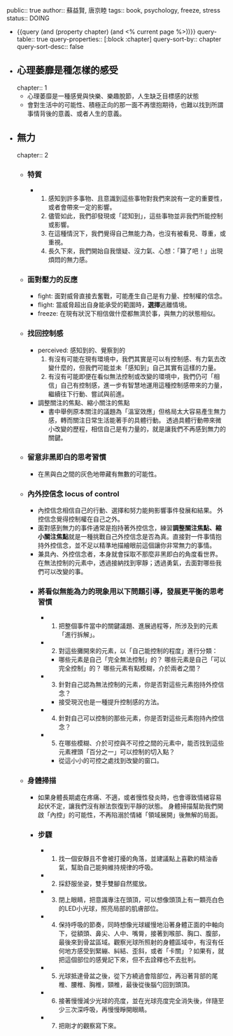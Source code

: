 public:: true
author:: 蘇益賢, 唐京睦
tags::  book, psychology, freeze, stress
status:: DOING

- {{query (and (property chapter) (and <% current page %>))}}
  query-table:: true
  query-properties:: [:block :chapter]
  query-sort-by:: chapter
  query-sort-desc:: false
- ## 心理萎靡是種怎樣的感受
  chapter:: 1
	- 心理萎靡是一種感覺與快樂、樂趣脫節，人生缺乏目標感的狀態
	- 會對生活中的可能性、積極正向的那一面不再懷抱期待，也難以找到所謂事情背後的意義、或者人生的意義。
- ## 無力
  chapter:: 2
	- ### 特質
		- 1. 感知到許多事物、且意識到這些事物對我們來說有一定的重要性，或者會帶來一定的影響。
		  2. 儘管如此，我們卻發現或「認知到」，這些事物並非我們所能控制或影響。
		  3. 在這種情況下，我們覺得自己無能力為，也沒有被看見、尊重，或重視。
		  4. 長久下來，我們開始自我懷疑、沒力氣、心想：「算了吧！」出現煩悶的無力感。
	- ### 面對壓力的反應
		- fight: 面對威脅直接去奮戰，可能產生自己是有力量、控制權的信念。
		- flight: 當威脅超出自身能承受的範圍時，**選擇**逃離情境。
		- freeze: 在現有狀況下相信做什麼都無濟於事，與無力的狀態相似。
	- ### 找回控制感
		- perceived: 感知到的、覺察到的
		  1.  有沒有可能在現有環境中，我們其實是可以有控制感、有力氣去改變什麼的，但我們可能並未「感知到」自己其實有這樣的力量。
		  2.  有沒有可能即便在看似無法控制或改變的環境中，我們仍可「相信」自己有控制感，進一步有智慧地運用這種控制感帶來的力量，繼續往下行動、嘗試與前進。
		- 調整關注的焦點、縮小關注的焦點
			- 書中舉例原本關注的議題為「溫室效應」但格局太大容易產生無力感，轉而關注日常生活能著手的具體行動。
			  透過具體行動帶來微小改變的歷程，相信自己是有力量的，就是讓我們不再感到無力的關鍵。
	- ### 留意非黑即白的思考習慣
		- 在黑與白之間的灰色地帶藏有無數的可能性。
	- ### 內外控信念 locus of control
		- 內控信念相信自己的行動、選擇和努力能夠影響事件發展和結果。
		  外控信念覺得控制權在自己之外。
		- 面對感到無力的事件通常是抱持著外控信念，練習**調整關注焦點、縮小關注焦點**就是一種挑戰自己外控信念是否為真。直接對一件事情抱持外控信念，並不足以精準地描繪眼前這個讓你非常無力的事情。
		- 兼具內、外控信念者，本身就會採取不那麼非黑即白的角度看世界。
		  在無法控制的元素中，透過接納找到寧靜；透過勇氣，去面對哪些我們可以改變的事。
		- ### 將看似無能為力的現象用以下問題引導，發展更平衡的思考習慣
			- 1. 把整個事件當中的關鍵議題、進展過程等，所涉及到的元素「進行拆解」。
			- 2. 對這些攤開來的元素，以「自己能控制的程度」進行分類：
				- 哪些元素是自己「完全無法控制」的？
				  哪些元素是自己「可以完全控制」的？
				  哪些元素有點模糊，介於兩者之間？
			- 3. 針對自己認為無法控制的元素，你是否對這些元素抱持外控信念？
				- 接受現況也是一種提升控制感的方法。
			- 4.  針對自己可以控制的那些元素，你是否對這些元素抱持內控信念？
			- 5.  在哪些模糊、介於可控與不可控之間的元素中，能否找到這些元素裡頭「百分之一」可以控制的切入點？
				- 從這小小的可控之處找到改變的窗口。
	- ### 身體掃描
		- 如果身體長期處在疼痛、不適，或者慢性發炎時，也會導致情緒容易起伏不定，讓我們沒有辦法恢復到平靜的狀態。
		  身體掃描幫助我們開啟「內控」的可能性，不再陷溺於情緒「領域展開」後無解的局面。
		- ### 步驟
			- 1. 找一個安靜且不會被打擾的角落，並建議點上喜歡的精油香氣，幫助自己能夠維持規律的呼吸。
			- 2. 採舒服坐姿，雙手雙腳自然擺放。
			- 3. 閉上眼睛，把意識專注在頭頂，可以想像頭頂上有一顆亮白色的LED小光球，照亮局部的肌膚部位。
			- 4. 保持呼吸的節奏，同時想像光球緩慢地沿著身體正面的中軸向下，從額頭、鼻尖、人中、嘴脣，接著到喉部、胸口、腹部，最後來到骨盆區域。觀察光球所照射的身體區域中，有沒有任何地方感受到緊繃、糾結、歪斜，或者「卡關」？如果有，就把這個部位的感覺記下來，但不去詮釋也不去批判。
			- 5. 光球抵達骨盆之後，從下方繞過會陰部位，再沿著背部的尾椎、腰椎、胸椎，頸椎，最後從後腦勺回到頭頂。
			- 6. 接著慢慢減少光球的亮度，並在光球亮度完全消失後，伴隨至少三次深呼吸，再慢慢睜開眼睛。
			- 7. 把剛才的觀察寫下來。